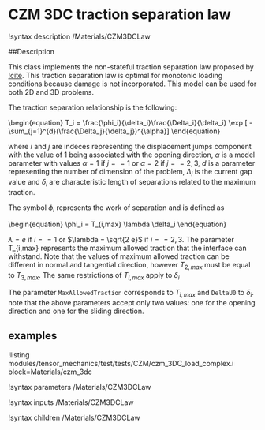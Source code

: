 # CZM 3DC traction separation law

!syntax description /Materials/CZM3DCLaw

##Description

This class implements the non-stateful traction separation law proposed by [!cite](salehani2018coupled). This traction separation law is optimal for monotonic loading conditions because damage is not incorporated. This model can be used for both 2D and 3D problems.

The traction separation relationship is the following:

\begin{equation}
T_i = \frac{\phi_i}{\delta_i}\frac{\Delta_i}{\delta_i} \exp [ -\sum_{j=1}^{d}(\frac{\Delta_j}{\delta_j})^{\alpha}]
\end{equation}

where $i$ and $j$ are indeces representing the displacement jumps component with the value of 1 being associated with the opening direction, $\alpha$ is a model parameter with values
 $\alpha = 1$ if $j==1$ or $\alpha = 2$ if $j == 2,3$, $d$ is a parameter representing the number of dimension of the problem, $\Delta_i$ is the current gap value and $\delta_i$ are characteristic length of separations related to the maximum traction.

The symbol $\phi_i$ represents the work of separation and is defined as

\begin{equation}
\phi_i = T_{i,max} \lambda \delta_i
\end{equation}

$\lambda = e$ if $i==1$ or  $\lambda = \sqrt{2 e}$  if $i == 2,3$. The parameter  T_{i,max} represents the maximum allowed traction that the interface can withstand. Note that the values of maximum allowed traction can be different in normal and tangential direction, however $T_{2,max}$ must be equal to $T_{3,max}$. The same restrictions of $T_{i,max}$  apply to $\delta_i$

The parameter `MaxAllowedTraction` corresponds to $T_{i,max}$ and `DeltaU0` to $\delta_i$.
note that the above parameters accept only two values: one for the opening direction and one for the sliding direction.

## examples

!listing modules/tensor_mechanics/test/tests/CZM/czm_3DC_load_complex.i block=Materials/czm_3dc


!syntax parameters /Materials/CZM3DCLaw

!syntax inputs /Materials/CZM3DCLaw

!syntax children /Materials/CZM3DCLaw
